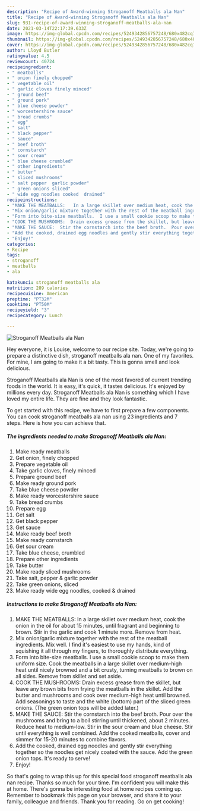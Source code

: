 ```yaml
---
description: "Recipe of Award-winning Stroganoff Meatballs ala Nan"
title: "Recipe of Award-winning Stroganoff Meatballs ala Nan"
slug: 931-recipe-of-award-winning-stroganoff-meatballs-ala-nan
date: 2021-03-14T22:17:39.633Z
image: https://img-global.cpcdn.com/recipes/5249342856757248/680x482cq70/stroganoff-meatballs-ala-nan-recipe-main-photo.jpg
thumbnail: https://img-global.cpcdn.com/recipes/5249342856757248/680x482cq70/stroganoff-meatballs-ala-nan-recipe-main-photo.jpg
cover: https://img-global.cpcdn.com/recipes/5249342856757248/680x482cq70/stroganoff-meatballs-ala-nan-recipe-main-photo.jpg
author: Lloyd Butler
ratingvalue: 4.5
reviewcount: 40724
recipeingredient:
- " meatballs"
- " onion finely chopped"
- " vegetable oil"
- " garlic cloves finely minced"
- " ground beef"
- " ground pork"
- " blue cheese powder"
- " worcestershire sauce"
- " bread crumbs"
- " egg"
- " salt"
- " black pepper"
- " sauce"
- " beef broth"
- " cornstarch"
- " sour cream"
- " blue cheese crumbled"
- " other ingredients"
- " butter"
- " sliced mushrooms"
- " salt pepper  garlic powder"
- " green onions sliced"
- " wide egg noodles cooked  drained"
recipeinstructions:
- "MAKE THE MEATBALLS:   In a large skillet over medium heat, cook the onion in the oil for about 15 minutes, until fragrant and beginning to brown.  Stir in the garlic and cook 1 minute more.  Remove from heat."
- "Mix onion/garlic mixture together with the rest of the meatball ingredients.  Mix well.  I find it&#39;s easiest to use my hands, kind of squishing it all through my fingers, to thoroughly distribute everything."
- "Form into bite-size meatballs.  I use a small cookie scoop to make them uniform size.  Cook the meatballs in a large skillet over medium-high heat until nicely browned and a bit crusty, turning meatballs to brown on all sides.  Remove from skillet and set aside."
- "COOK THE MUSHROOMS:  Drain excess grease from the skillet, but leave any brown bits from frying the meatballs in the skillet.  Add the butter and mushrooms and cook over medium-high heat until browned.  Add seasonings to taste and the white (bottom) part of the sliced green onions.  (The green onion tops will be added later.)"
- "MAKE THE SAUCE:  Stir the cornstarch into the beef broth.  Pour over the mushrooms and bring to a boil stirring until thickened, about 2 minutes.  Reduce heat to medium-low.  Stir in the sour cream and blue cheese.  Stir until everything is well combined.  Add the cooked meatballs, cover and simmer for 15-20 minutes to combine flavors."
- "Add the cooked, drained egg noodles and gently stir everything together so the noodles get nicely coated with the sauce.  Add the green onion tops.  It&#39;s ready to serve!"
- "Enjoy!"
categories:
- Recipe
tags:
- stroganoff
- meatballs
- ala

katakunci: stroganoff meatballs ala 
nutrition: 289 calories
recipecuisine: American
preptime: "PT32M"
cooktime: "PT50M"
recipeyield: "3"
recipecategory: Lunch

---
```



![Stroganoff Meatballs ala Nan](https://img-global.cpcdn.com/recipes/5249342856757248/680x482cq70/stroganoff-meatballs-ala-nan-recipe-main-photo.jpg)

Hey everyone, it is Louise, welcome to our recipe site. Today, we're going to prepare a distinctive dish, stroganoff meatballs ala nan. One of my favorites. For mine, I am going to make it a bit tasty. This is gonna smell and look delicious.

Stroganoff Meatballs ala Nan is one of the most favored of current trending foods in the world. It is easy, it's quick, it tastes delicious. It's enjoyed by millions every day. Stroganoff Meatballs ala Nan is something which I have loved my entire life. They are fine and they look fantastic.




To get started with this recipe, we have to first prepare a few components. You can cook stroganoff meatballs ala nan using 23 ingredients and 7 steps. Here is how you can achieve that.

<!--inarticleads1-->

##### The ingredients needed to make Stroganoff Meatballs ala Nan:

1. Make ready  meatballs
1. Get  onion, finely chopped
1. Prepare  vegetable oil
1. Take  garlic cloves, finely minced
1. Prepare  ground beef
1. Make ready  ground pork
1. Take  blue cheese powder
1. Make ready  worcestershire sauce
1. Take  bread crumbs
1. Prepare  egg
1. Get  salt
1. Get  black pepper
1. Get  sauce
1. Make ready  beef broth
1. Make ready  cornstarch
1. Get  sour cream
1. Take  blue cheese, crumbled
1. Prepare  other ingredients
1. Take  butter
1. Make ready  sliced mushrooms
1. Take  salt, pepper &amp; garlic powder
1. Take  green onions, sliced
1. Make ready  wide egg noodles, cooked &amp; drained




<!--inarticleads2-->

##### Instructions to make Stroganoff Meatballs ala Nan:

1. MAKE THE MEATBALLS:   In a large skillet over medium heat, cook the onion in the oil for about 15 minutes, until fragrant and beginning to brown.  Stir in the garlic and cook 1 minute more.  Remove from heat.
1. Mix onion/garlic mixture together with the rest of the meatball ingredients.  Mix well.  I find it&#39;s easiest to use my hands, kind of squishing it all through my fingers, to thoroughly distribute everything.
1. Form into bite-size meatballs.  I use a small cookie scoop to make them uniform size.  Cook the meatballs in a large skillet over medium-high heat until nicely browned and a bit crusty, turning meatballs to brown on all sides.  Remove from skillet and set aside.
1. COOK THE MUSHROOMS:  Drain excess grease from the skillet, but leave any brown bits from frying the meatballs in the skillet.  Add the butter and mushrooms and cook over medium-high heat until browned.  Add seasonings to taste and the white (bottom) part of the sliced green onions.  (The green onion tops will be added later.)
1. MAKE THE SAUCE:  Stir the cornstarch into the beef broth.  Pour over the mushrooms and bring to a boil stirring until thickened, about 2 minutes.  Reduce heat to medium-low.  Stir in the sour cream and blue cheese.  Stir until everything is well combined.  Add the cooked meatballs, cover and simmer for 15-20 minutes to combine flavors.
1. Add the cooked, drained egg noodles and gently stir everything together so the noodles get nicely coated with the sauce.  Add the green onion tops.  It&#39;s ready to serve!
1. Enjoy!




So that's going to wrap this up for this special food stroganoff meatballs ala nan recipe. Thanks so much for your time. I'm confident you will make this at home. There's gonna be interesting food at home recipes coming up. Remember to bookmark this page on your browser, and share it to your family, colleague and friends. Thank you for reading. Go on get cooking!
